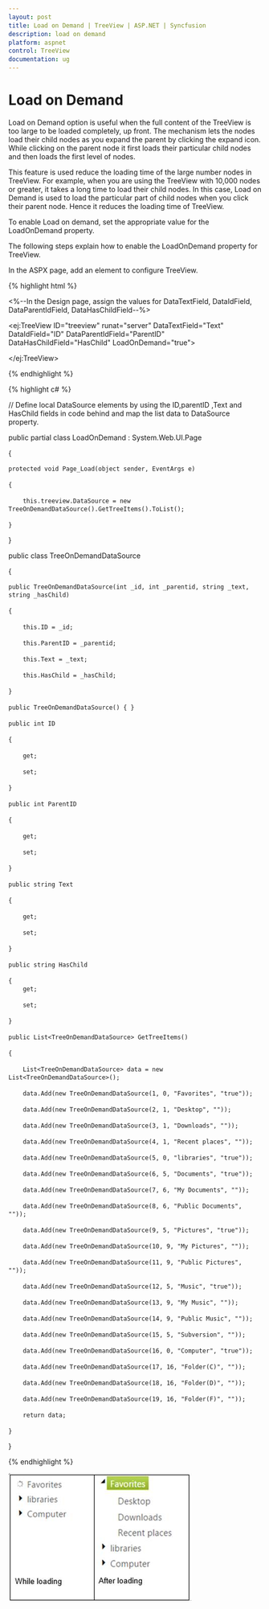```yaml
---
layout: post
title: Load on Demand | TreeView | ASP.NET | Syncfusion
description: load on demand
platform: aspnet
control: TreeView
documentation: ug
---
```


# Load on Demand

Load on Demand option is useful when the full content of the TreeView is too large to be loaded completely, up front. The mechanism lets the nodes load their child nodes as you expand the parent by clicking the expand icon. While clicking on the parent node it first loads their particular child nodes and then loads the first level of nodes.

This feature is used reduce the loading time of the large number nodes in TreeView. For example, when you are using the TreeView with 10,000 nodes or greater, it takes a long time to load their child nodes. In this case, Load on Demand is used to load the particular part of child nodes when you click their parent node. Hence it reduces the loading time of TreeView.

To enable Load on demand, set the appropriate value for the LoadOnDemand property.

The following steps explain how to enable the LoadOnDemand property for TreeView.

In the ASPX page, add an element to configure TreeView.


{% highlight html %}

<%--In the Design page, assign the values for DataTextField, DataIdField, DataParentIdField, DataHasChildField--%>

<ej:TreeView ID="treeview" runat="server" DataTextField="Text" DataIdField="ID" DataParentIdField="ParentID" DataHasChildField="HasChild" LoadOnDemand="true">

</ej:TreeView>

{% endhighlight %}


{% highlight c# %}

// Define local DataSource elements by using the ID,parentID ,Text and HasChild fields in code behind and map the list data to DataSource property.

public partial class LoadOnDemand : System.Web.UI.Page

{

    protected void Page_Load(object sender, EventArgs e)

    {

        this.treeview.DataSource = new TreeOnDemandDataSource().GetTreeItems().ToList();

    }

}

public class TreeOnDemandDataSource

{

    public TreeOnDemandDataSource(int _id, int _parentid, string _text, string _hasChild)

    {

        this.ID = _id;

        this.ParentID = _parentid;

        this.Text = _text;

        this.HasChild = _hasChild;

    }

    public TreeOnDemandDataSource() { }

    public int ID

    {

        get;

        set;

    }

    public int ParentID

    {

        get;

        set;

    }

    public string Text

    {

        get;

        set;

    }

    public string HasChild

    {
        get;

        set;

    }

    public List<TreeOnDemandDataSource> GetTreeItems()

    {

        List<TreeOnDemandDataSource> data = new List<TreeOnDemandDataSource>();

        data.Add(new TreeOnDemandDataSource(1, 0, "Favorites", "true"));

        data.Add(new TreeOnDemandDataSource(2, 1, "Desktop", ""));

        data.Add(new TreeOnDemandDataSource(3, 1, "Downloads", ""));

        data.Add(new TreeOnDemandDataSource(4, 1, "Recent places", ""));

        data.Add(new TreeOnDemandDataSource(5, 0, "libraries", "true"));

        data.Add(new TreeOnDemandDataSource(6, 5, "Documents", "true"));

        data.Add(new TreeOnDemandDataSource(7, 6, "My Documents", ""));

        data.Add(new TreeOnDemandDataSource(8, 6, "Public Documents", ""));

        data.Add(new TreeOnDemandDataSource(9, 5, "Pictures", "true"));

        data.Add(new TreeOnDemandDataSource(10, 9, "My Pictures", ""));

        data.Add(new TreeOnDemandDataSource(11, 9, "Public Pictures", ""));

        data.Add(new TreeOnDemandDataSource(12, 5, "Music", "true"));

        data.Add(new TreeOnDemandDataSource(13, 9, "My Music", ""));

        data.Add(new TreeOnDemandDataSource(14, 9, "Public Music", ""));

        data.Add(new TreeOnDemandDataSource(15, 5, "Subversion", ""));

        data.Add(new TreeOnDemandDataSource(16, 0, "Computer", "true"));

        data.Add(new TreeOnDemandDataSource(17, 16, "Folder(C)", ""));

        data.Add(new TreeOnDemandDataSource(18, 16, "Folder(D)", ""));

        data.Add(new TreeOnDemandDataSource(19, 16, "Folder(F)", ""));

        return data;

    }
}

{% endhighlight %}

![](Load-on-Demand_images/Load-on-Demand_img1.png)